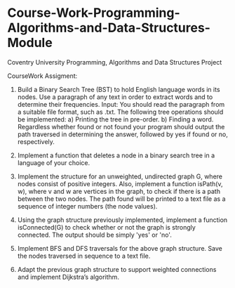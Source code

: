 # Course-Work-Programming-Algorithms-and-Data-Structures-Module
Coventry University Programming, Algorithms and Data Structures Project

CourseWork Assigment: 
1. Build a Binary Search Tree (BST) to hold English language words in its nodes. Use a paragraph of
any text in order to extract words and to determine their frequencies.
Input: You should read the paragraph from a suitable file format, such as .txt. The following
tree operations should be implemented: a) Printing the tree in pre-order. b) Finding a word.
Regardless whether found or not found your program should output the path traversed in
determining the answer, followed by yes if found or no, respectively.

2. Implement a function that deletes a node in a binary search tree in a language of your choice.

3. Implement the structure for an unweighted, undirected graph G, where nodes consist of
positive integers. Also, implement a function isPath(v, w), where v and w are vertices in the
graph, to check if there is a path between the two nodes. The path found will be printed to a
text file as a sequence of integer numbers (the node values).

4. Using the graph structure previously implemented, implement a function isConnected(G) to
check whether or not the graph is strongly connected. The output should be simply 'yes' or 'no'.

5. Implement BFS and DFS traversals for the above graph structure. Save the nodes traversed in
sequence to a text file.

6. Adapt the previous graph structure to support weighted connections and
implement Dijkstra’s algorithm.
